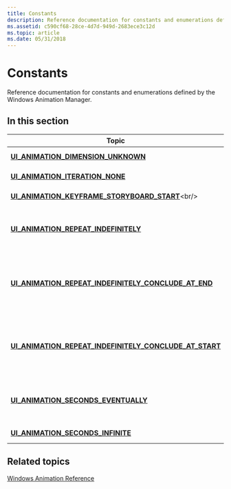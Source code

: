 ```yaml
---
title: Constants
description: Reference documentation for constants and enumerations defined by the Windows Animation Manager.
ms.assetid: c590cf68-28ce-4d7d-949d-2683ece3c12d
ms.topic: article
ms.date: 05/31/2018
---
```


# Constants

Reference documentation for constants and enumerations defined by the Windows Animation Manager.

## In this section



| Topic                                                                                                                             | Description                                                                                                                                                                                                                                                                |
|-----------------------------------------------------------------------------------------------------------------------------------|----------------------------------------------------------------------------------------------------------------------------------------------------------------------------------------------------------------------------------------------------------------------------|
| [**UI\_ANIMATION\_DIMENSION\_UNKNOWN**](ui-animation-dimension-unknown.md)<br/>                                            | Indicates that the requested dimension cannot be retrieved.<br/>                                                                                                                                                                                                     |
| [**UI\_ANIMATION\_ITERATION\_NONE**](-ui-animation-iteration-none.md)<br/>                                                 | Indicates that this is the initial entry into a given loop.<br/>                                                                                                                                                                                                     |
| [**UI\_ANIMATION\_KEYFRAME\_STORYBOARD\_START**](https://msdn.microsoft.com/en-us/library/Dd756780(v=VS.85).aspx)<br/>                           | Represents the implicit keyframe at the start of every storyboard.<br/>                                                                                                                                                                                              |
| [**UI\_ANIMATION\_REPEAT\_INDEFINITELY**](ui-animation-repeat-indefinitely.md)<br/>                                        | Indicates that the interval between two keyframes in a storyboard should repeat indefinitely until the [**IUIAnimationStoryboard::Conclude**](/windows/desktop/api/UIAnimation/nf-uianimation-iuianimationstoryboard-conclude) method is called.<br/>                                                            |
| [**UI\_ANIMATION\_REPEAT\_INDEFINITELY\_CONCLUDE\_AT\_END**](ui-animation-repeat-indefinitely-conclude-at-end.md)<br/>     | Indicates that the interval between two keyframes in a storyboard should repeat indefinitely until the keyframe loop terminates on the ending keyframe when the [**IUIAnimationStoryboard::Conclude**](/windows/desktop/api/UIAnimation/nf-uianimation-iuianimationstoryboard-conclude) method is called.<br/>   |
| [**UI\_ANIMATION\_REPEAT\_INDEFINITELY\_CONCLUDE\_AT\_START**](ui-animation-repeat-indefinitely-conclude-at-start.md)<br/> | Indicates that the interval between two keyframes in a storyboard should repeat indefinitely until the keyframe loop terminates on the starting keyframe when the [**IUIAnimationStoryboard::Conclude**](/windows/desktop/api/UIAnimation/nf-uianimation-iuianimationstoryboard-conclude) method is called.<br/> |
| [**UI\_ANIMATION\_SECONDS\_EVENTUALLY**](ui-animation-seconds-eventually.md)<br/>                                          | Indicates that Windows Animation can delay the scheduled start of a storyboard for as much time as necessary to avoid scheduling conflicts.<br/>                                                                                                                     |
| [**UI\_ANIMATION\_SECONDS\_INFINITE**](ui-animation-seconds-infinite.md)<br/>                                              | Indicates that there are no scheduled events.<br/>                                                                                                                                                                                                                   |



 

## Related topics

<dl> <dt>

[Windows Animation Reference](windows-animation-reference.md)
</dt> </dl>

 

 





